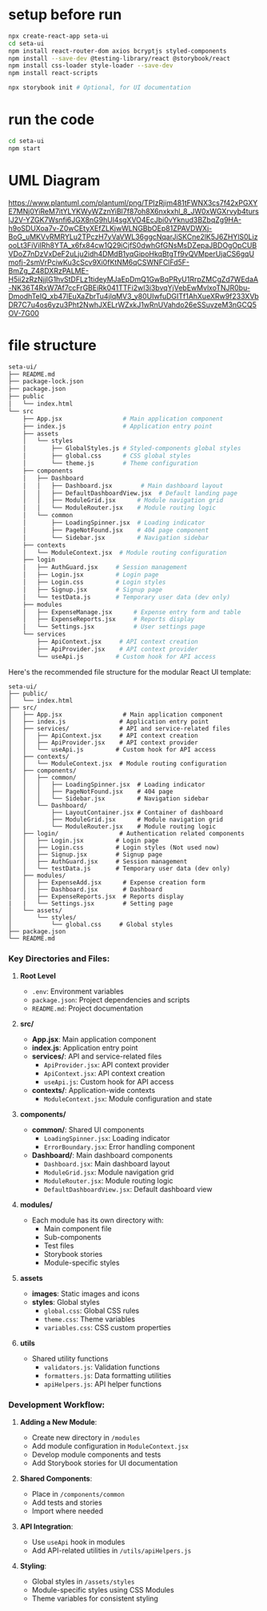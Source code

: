# setup before run
```bash
npx create-react-app seta-ui
cd seta-ui
npm install react-router-dom axios bcryptjs styled-components
npm install --save-dev @testing-library/react @storybook/react
npm install css-loader style-loader --save-dev
npm install react-scripts
```

```bash
npx storybook init # Optional, for UI documentation
```

# run the code
```bash
cd seta-ui
npm start
```

# UML Diagram
https://www.plantuml.com/plantuml/png/TPIzRjim481tFWNX3cs7f42xPGXYE7MNj0YiReM7itYLYKWyWZznYiBl7f87oh8X6nxkxhl_8_JW0xWGXrvyb4turslJ2V-YZGK7Wsnfi6JGX8nG9hUl4sgXVO4EcJbi0vYknud3BZbqZg9HA-h9oSDUXoa7v-Z0wCEtyXEfZLKjwWLNGBbOEp81ZPAVDWXj-BoG_uMKVvRMRYLu2TPczH7yVaVWL36ggcNqarJiSKCne2lK5J6ZHYlS0LizooLt3FiViIRh8YTA_x6fx84cw1Q29iCjfS0dwhGfGNsMsDZepaJBDOgOpCUBVDoZ7nDzVxDeF2uLju2idh4DMdB1yqGipoHkqBtgTf9vQVMperUjaCS6gqUmofj-2smVrPciwKu3cScv9Xi0fKtNM6qCSWNFClFd5F-BmZg_Z48DXRzPALME-H5ii2zRzNjjlG1hvStDFLz1tideyMJaEpDmQ1GwBqPRyU1RrpZMCgZd7WEdaA-NK36T4RxW7Af7ccFrGBEiRk041TTFi2wl3i3bvqYjVebEwMvlxoTNJR0bu-DmodhTeIQ_xb47lEuXaZbrTu4jlqMV3_y80UIwfuDGITf1AhXueXRw9f233XVbDR7C7u4os6yzu3Pht2NwhJXELrWZxkJ1wRnUVahdo26eSSuvzeM3nGCQ5OV-7G00

# file structure
```bash
seta-ui/
├── README.md
├── package-lock.json
├── package.json
├── public
│   └── index.html
└── src
    ├── App.jsx                 # Main application component
    ├── index.js                # Application entry point
    ├── assets
    │   └── styles
    │       ├── GlobalStyles.js # Styled-components global styles
    │       ├── global.css      # CSS global styles
    │       └── theme.js        # Theme configuration
    ├── components
    │   ├── Dashboard
    │   │   ├── Dashboard.jsx        # Main dashboard layout
    │   │   ├── DefaultDashboardView.jsx  # Default landing page
    │   │   ├── ModuleGrid.jsx      # Module navigation grid
    │   │   └── ModuleRouter.jsx    # Module routing logic
    │   └── common
    │       ├── LoadingSpinner.jsx  # Loading indicator
    │       ├── PageNotFound.jsx    # 404 page component
    │       └── Sidebar.jsx         # Navigation sidebar
    ├── contexts
    │   └── ModuleContext.jsx  # Module routing configuration
    ├── login
    │   ├── AuthGuard.jsx     # Session management
    │   ├── Login.jsx         # Login page
    │   ├── Login.css         # Login styles
    │   ├── Signup.jsx        # Signup page
    │   └── testData.js       # Temporary user data (dev only)
    ├── modules
    │   ├── ExpenseManage.jsx      # Expense entry form and table
    │   ├── ExpenseReports.jsx     # Reports display
    │   └── Settings.jsx           # User settings page
    └── services
        ├── ApiContext.jsx     # API context creation
        ├── ApiProvider.jsx    # API context provider
        └── useApi.js         # Custom hook for API access


```
Here's the recommended file structure for the modular React UI template:

```
seta-ui/
├── public/
│   └── index.html
├── src/
│   ├── App.jsx                 # Main application component
│   ├── index.js               # Application entry point
│   ├── services/              # API and service-related files
│   │   ├── ApiContext.jsx     # API context creation
│   │   ├── ApiProvider.jsx    # API context provider
│   │   └── useApi.js         # Custom hook for API access
│   ├── contexts/
│   │   └── ModuleContext.jsx  # Module routing configuration
│   ├── components/
│   │   ├── common/
│   │   │   ├── LoadingSpinner.jsx  # Loading indicator
│   │   │   ├── PageNotFound.jsx    # 404 page
│   │   │   └── Sidebar.jsx         # Navigation sidebar
│   │   └── Dashboard/
│   │       ├── LayoutContainer.jsx # Container of dashboard
│   │       ├── ModuleGrid.jsx      # Module navigation grid
│   │       └── ModuleRouter.jsx    # Module routing logic
│   ├── login/                 # Authentication related components
│   │   ├── Login.jsx         # Login page
│   │   ├── Login.css         # Login styles (Not used now)
│   │   ├── Signup.jsx        # Signup page
│   │   ├── AuthGuard.jsx     # Session management
│   │   └── testData.js       # Temporary user data (dev only)
│   ├── modules/
│   │   ├── ExpenseAdd.jsx      # Expense creation form
│   │   ├── Dashboard.jsx       # Dashboard
│   │   ├── ExpenseReports.jsx  # Reports display
|   |   └── Settings.jsx        # Setting page
│   └── assets/
│       └── styles/
│           └── global.css     # Global styles
├── package.json
└── README.md
```

### Key Directories and Files:
1. **Root Level**
   - `.env`: Environment variables
   - `package.json`: Project dependencies and scripts
   - `README.md`: Project documentation

2. **src/**
   - **App.jsx**: Main application component
   - **index.js**: Application entry point
   - **services/**: API and service-related files
     - `ApiProvider.jsx`: API context provider
     - `ApiContext.jsx`: API context creation
     - `useApi.js`: Custom hook for API access
   - **contexts/**: Application-wide contexts
     - `ModuleContext.jsx`: Module configuration and state

3. **components/**
   - **common/**: Shared UI components
     - `LoadingSpinner.jsx`: Loading indicator
     - `ErrorBoundary.jsx`: Error handling component
   - **Dashboard/**: Main dashboard components
     - `Dashboard.jsx`: Main dashboard layout
     - `ModuleGrid.jsx`: Module navigation grid
     - `ModuleRouter.jsx`: Module routing logic
     - `DefaultDashboardView.jsx`: Default dashboard view

4. **modules/**
   - Each module has its own directory with:
     - Main component file
     - Sub-components
     - Test files
     - Storybook stories
     - Module-specific styles

5. **assets**
   - **images**: Static images and icons
   - **styles**: Global styles
     - `global.css`: Global CSS rules
     - `theme.css`: Theme variables
     - `variables.css`: CSS custom properties

6. **utils**
   - Shared utility functions
     - `validators.js`: Validation functions
     - `formatters.js`: Data formatting utilities
     - `apiHelpers.js`: API helper functions

### Development Workflow:

1. **Adding a New Module**:
   - Create new directory in `/modules`
   - Add module configuration in `ModuleContext.jsx`
   - Develop module components and tests
   - Add Storybook stories for UI documentation

2. **Shared Components**:
   - Place in `/components/common`
   - Add tests and stories
   - Import where needed

3. **API Integration**:
   - Use `useApi` hook in modules
   - Add API-related utilities in `/utils/apiHelpers.js`

4. **Styling**:
   - Global styles in `/assets/styles`
   - Module-specific styles using CSS Modules
   - Theme variables for consistent styling
